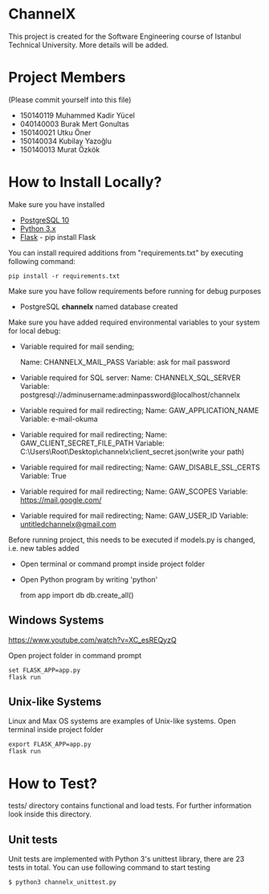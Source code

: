 # ChannelX
This project is created for the Software Engineering course of Istanbul Technical University. More details will be added.

# Project Members

(Please commit yourself into this file)

* 150140119 Muhammed Kadir Yücel
* 040140003 Burak Mert Gonultas
* 150140021 Utku Öner
* 150140034 Kubilay Yazoğlu
* 150140013 Murat Özkök

# How to Install Locally?

Make sure you have installed

* [PostgreSQL 10](https://www.postgresql.org)
* [Python 3.x](https://www.python.org/)
* [Flask](http://flask.pocoo.org/) - pip install Flask

You can install required additions from "requirements.txt" by executing following command:

    pip install -r requirements.txt

Make sure you have follow requirements before running for debug purposes

* PostgreSQL **channelx** named database created

Make sure you have added required environmental variables to your system for local debug:

* Variable required for mail sending;

    Name: CHANNELX_MAIL_PASS
	Variable: ask for mail password

* Variable required for SQL server:
    Name: CHANNELX_SQL_SERVER
	Variable: postgresql://adminusername:adminpassword@localhost/channelx

* Variable required for mail redirecting;
	Name: GAW_APPLICATION_NAME
	Variable: e-mail-okuma

* Variable required for mail redirecting;
	Name: GAW_CLIENT_SECRET_FILE_PATH
	Variable: C:\Users\Root\Desktop\channelx\client_secret.json(write your path)

* Variable required for mail redirecting;
	Name: GAW_DISABLE_SSL_CERTS
	Variable: True

* Variable required for mail redirecting;
	Name: GAW_SCOPES
	Variable: https://mail.google.com/

* Variable required for mail redirecting;
	Name: GAW_USER_ID
	Variable: untitledchannelx@gmail.com

Before running project, this needs to be executed if models.py is changed, i.e. new tables added

* Open terminal or command prompt inside project folder
* Open Python program by writing 'python'

    from app import db
    db.create_all()

## Windows Systems

https://www.youtube.com/watch?v=XC_esREQyzQ

Open project folder in command prompt

    set FLASK_APP=app.py
    flask run

## Unix-like Systems

Linux and Max OS systems are examples of Unix-like systems. Open terminal inside project folder

    export FLASK_APP=app.py
    flask run

 # How to Test?

tests/ directory contains functional and load tests. For further information look inside this directory.

## Unit tests

Unit tests are implemented with Python 3's unittest library, there are 23 tests in total. You can use following command to start testing

    $ python3 channelx_unittest.py
